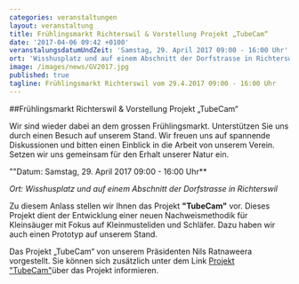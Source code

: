 ```yaml
---
categories: veranstaltungen
layout: veranstaltung
title: Frühlingsmarkt Richterswil & Vorstellung Projekt „TubeCam“
date: '2017-04-06 09:42 +0100'
veranstalungsdatumUndZeit: 'Samstag, 29. April 2017 09:00 - 16:00 Uhr'
ort: 'Wisshusplatz und auf einem Abschnitt der Dorfstrasse in Richterswil'
image: /images/news/GV2017.jpg
published: true
tagline: Frühlingsmarkt Richterswil vom 29.4.2017 09:00 - 16:00 Uhr
---
```


##Frühlingsmarkt Richterswil & Vorstellung Projekt „TubeCam“

Wir sind wieder dabei an dem grossen Frühlingsmarkt. Unterstützen Sie uns durch einen Besuch auf unserem Stand. Wir freuen uns auf spannende Diskussionen und bitten einen Einblick in die Arbeit von unserem Verein. Setzen wir uns gemeinsam für den Erhalt unserer Natur ein.

""Datum: Samstag, 29. April 2017 09:00 - 16:00 Uhr**

_Ort: Wisshusplatz und auf einem Abschnitt der Dorfstrasse in Richterswil_

Zu diesem Anlass stellen wir Ihnen das Projekt **"TubeCam"** vor.
Dieses Projekt dient der Entwicklung einer neuen Nachweismethodik für Kleinsäuger mit Fokus auf Kleinmusteliden und Schläfer. Dazu haben wir auch einen Prototyp auf unserem Stand.

Das Projekt „TubeCam“ von unserem Präsidenten Nils Ratnaweera vorgestellt.
Sie können sich zusätzlich unter  dem Link [Projekt "TubeCam"](https://www.zhaw.ch/de/lsfm/institute-zentren/iunr/integrative-oekologie/wildtiermanagement/referenzprojekte/tubecam/)über das Projekt informieren.
